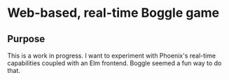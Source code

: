 # Web-based, real-time Boggle game

## Purpose

This is a work in progress. I want to experiment with Phoenix's real-time capabilities coupled with an Elm frontend. Boggle seemed a fun way to do that.
